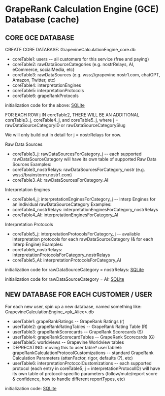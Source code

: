 # GrapeRank Calculation Engine (GCE) Database (cache)

## CORE GCE DATABASE

CREATE CORE DATABASE: GrapevineCalculationEngine_core.db

- coreTable1: users -- all customers for this service (free and paying)
- coreTable2: rawDataSourceCategories (e.g. nostrRelays, AI, eCommerce, socialMedia, etc)
- coreTable3: rawDataSources (e.g. wss://grapevine.nostr1.com, chatGPT, Amazon, Twitter, etc)
- coreTable4: interpretationEngines
- coreTable5: interpretationProtocols
- coreTable6: grapeRankProtocols

initialization code for the above: [SQLite](./init-calculation-engine-main-db.sql)

FOR EACH ROW j IN coreTable2, THERE WILL BE AN ADDITIONAL coreTable3_j, coreTable4_j, and coreTable5_j, where j = rawDataSourceCategoryID or rawDataSourceCategorySlug

We will only build out in detail for j = nostrRelays for now.

Raw Data Sources
- coreTable3_j: rawDataSourcesForCategory_j -- each supported rawDataSourceCategory will have its own table of supported Raw Data Sources
Examples:
- coreTable3_nostrRelays: rawDataSourcesForCategory_nostr (e.g. wss://brainstorm.nostr1.com)
- coreTable3_AI: rawDataSourcesForCategory_AI

Interpretation Engines
- coreTable4_j: interpretationEnginesForCategory_j -- Interp Engines for an individual rawDataSourceCategory
Examples:
- coreTable4_nostrRelays: interpretationEnginesForCategory_nostrRelays
- coreTable4_AI: interpretationEnginesForCategory_AI

Interpretation Protocols
- coreTable5_j: interpretationProtocolsForCategory_j -- available interpretation protocols for each rawDataSourceCategory (& for each Interp Engine)
Examples:
- coreTable5_nostrRelays: interpretationProtocolsForCategory_nostrRelays
- coreTable5_AI: interpretationProtocolsForCategory_AI

initialization code for rawDataSourceCategory = nostrRelays: [SQLite](./init-calculation-engine-main-db.sql)

initialization code for rawDataSourceCategory = AI: [SQLite](./init-calculation-engine-main-db.sql)

## NEW DATABASE FOR EACH CUSTOMER / USER

For each new user, spin up a new database, named something like: GrapevineCalculationEngine_<pk_Alice>.db

- userTable1: grapeRankRatings -- GrapeRank Ratings (r)
- userTable2: grapeRankRatingTables -- GrapeRank Rating Table (R)
- userTable3: grapeRankScorecards -- GrapeRank Scorecards (S) 
- userTable4: grapeRankScorecardTables -- GrapeRank Scorecards (G)
- userTable5: worldviews -- Grapevine Worldview tables
- DEPRECATING: moving this to user table? userTable6: grapeRankCalculationProtocolCustomizations -- standard GrapeRank Calculation Parameters (attenFactor, rigor, defaults (?), etc)
- userTable6: interpretationProtocolCustomizations -- each supported protocol (each entry in coreTable5; j = interpretationProtocolID) will have its own table of protocol-specific parameters (follow/mute/report score & confidence, how to handle different reportTypes, etc)

initialization code: [SQLite](./init-calculation-engine-single-user-db.sql)
